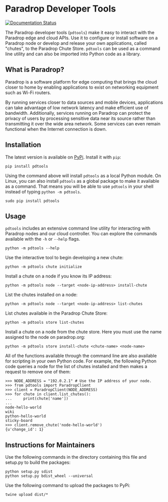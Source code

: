 # Paradrop Developer Tools

[![Documentation Status](https://readthedocs.org/projects/paradrop/badge/?version=latest)](https://readthedocs.org/projects/paradrop/?badge=latest)

The Paradrop developer tools (`pdtools`) make it easy to interact with
the Paradrop edge and cloud APIs. Use it to configure or install software
on a Paradrop node or develop and release your own applications, called
"chutes", to the Paradrop Chute Store.  `pdtools` can be used as a command
line utility and can also be imported into Python code as a library.

## What is Paradrop?

Paradrop is a software platform for edge computing that brings the cloud
closer to home by enabling applications to exist on networking equipment
such as Wi-Fi routers.

By running services closer to data sources and mobile devices,
applications can take advantage of low network latency and make efficient
use of bandwidth.  Additionally, services running on Paradrop can protect
the privacy of users by processing sensitive data near its source rather
than transmitting it over the wide area network. Some services can even
remain functional when the Internet connection is down.

## Installation

The latest version is available on [PyPi](https://pypi.org/project/pdtools/).
Install it with `pip`:

    pip install pdtools

Using the command above will install `pdtools` as a local Python
module. On Linux, you can also install `pdtools` as a global package
to make it available as a command. That means you will be able to use
`pdtools` in your shell instead of typing `python -m pdtools`.

    sudo pip install pdtools

## Usage

`pdtools` includes an extensive command line utility for interacting with
Paradrop nodes and our cloud controller. You can explore the commands
available with the `-h` or `--help` flags.

    python -m pdtools --help

Use the interactive tool to begin developing a new chute:

    python -m pdtools chute initialize

Install a chute on a node if you know its IP address:

    python -m pdtools node --target <node-ip-address> install-chute

List the chutes installed on a node:

    python -m pdtools node --target <node-ip-address> list-chutes

List chutes available in the Paradrop Chute Store:

    python -m pdtools store list-chutes

Install a chute on a node from the chute store. Here you must use the
name assigned to the node on paradrop.org:

    python -m pdtools store install-chute <chute-name> <node-name>

All of the functions available through the command line are also
available for scripting in your own Python code. For example,
the following Python code queries a node for the list of chutes
installed and then makes a request to remove one of them:

    >>> NODE_ADDRESS = "192.0.2.1" # Use the IP address of your node.
    >>> from pdtools import ParadropClient
    >>> client = ParadropClient(NODE_ADDRESS)
    >>> for chute in client.list_chutes():
    ...     print(chute['name'])
    ...
    node-hello-world
    wiki
    python-hello-world
    sticky-board
    >>> client.remove_chute('node-hello-world')
    {u'change_id': 1}

## Instructions for Maintainers

Use the following commands in the directory containing this file and setup.py
to build the packages:

    python setup.py sdist
    python setup.py bdist_wheel --universal

Use the following command to upload the packages to PyPi:

    twine upload dist/*
